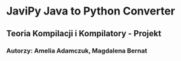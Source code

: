 # JaviPy Java to Python Converter
## Teoria Kompilacji i Kompilatory - Projekt
### Autorzy: Amelia Adamczuk, Magdalena Bernat
